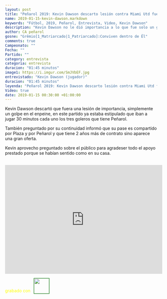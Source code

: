 ```yaml
---
layout: post
title: "Peñarol 2019: Kevin Dawson descarto lesión contra Miami Utd fue solo golpe en el enpeine"
name: 2019-01-15-kevin-dawson.markdown
keywords: "Fútbol, 2019, Peñarol, Entrevista, Video, Kevin Dawson"
description: "Kevin Dawson no le dió importancia a lo que fue solo un golpe en el enpeine que por precaución decidió salir 10 minutos antes de lo estipulado pues iban de todas manera a jugar los 3 goleros en este partido como sucedió"
author: CA peñarol
gosne: "Grêmio[1_Matriarcado|1_Patriarcado]:Conviven dentro de Êl"
comments: true
Campeonato: ""
Fecha: ""
Partido: ""
category: entrevista
categoria: entrevista
duracion: "01:45 minutos"
image1: https://i.imgur.com/SmJVbEF.jpg
entrevistado: "Kevin Dawson (jugador)"
duracion: "01:45 minutos"
leyenda: "Peñarol 2019: Kevin Dawson descarto lesión contra Miami Utd fue solo golpe en el enpeine"
Video: true
date: 2019-01-15 00:30:00 +01:00:00
---
```


Kevin Dawson descartó que fuera una lesión de importancia, simplemente un golpe en el enpeine, en este partido ya estaba estipulado que iban a jugar 30 minutos cada uno los tres goleros que tiene Peñarol.

También preguntado por su continuidad informó que su pase es compartido por Plaza y por Peñarol y que tiene 2 años más de contrato sino aparece una gran oferta.

Kevin aprovecho preguntado sobre el público para agradeser todo el apoyo prestado porque se habían sentido como en su casa.

<br>

<iframe width="521" height="360" src="https://www.youtube.com/embed/YvlZ7WCJcgU" frameborder="0" allow="accelerometer; autoplay; encrypted-media; gyroscope; picture-in-picture" allowfullscreen></iframe>

<span style="color:yellow;margin-top:0px;">grabado con</span> <a href="http://ffmpeg.org"><img src="{{ site.url }}/images/ffmpeg.png" width="50px" style="border:1px solid green;vertical-align: sub;margin-left:7px;"></a>
